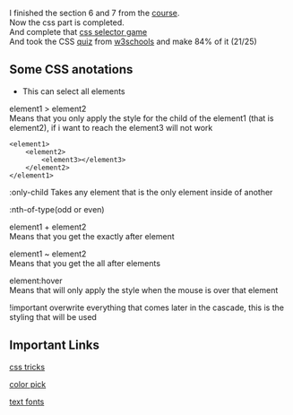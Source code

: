 I finished the section 6 and 7 from the [course](https://www.udemy.com/course/the-complete-web-developer-zero-to-mastery).<br>
Now the css part is completed.<br>
And complete that [css selector game](https://flukeout.github.io/)<br>
And took the CSS [quiz](https://www.w3schools.com/css/css_quiz.asp) from [w3schools]("https://www.w3schools.com/") and make 84%  of it (21/25)

## Some CSS anotations

* This can select all elements

element1 > element2<br>
Means that you only apply the style for the child of the element1 (that is element2), if i want to reach the element3 will not work<br>
```
<element1>
    <element2>
        <element3></element3>
    </element2>
</element1>
```

:only-child
Takes any element that is the only element inside of another

:nth-of-type(odd or even)

element1 + element2<br>
Means that you get the exactly after element

element1 ~ element2<br>
Means that you get the all after elements

element:hover<br>
Means that will only apply the style when the mouse is over that element

!important
overwrite everything that comes later in the cascade, this is the styling that will be used

## Important Links

[css tricks](https://css-tricks.com/)

[color pick](https://paletton.com/#uid=1000u0kleqtbzEKgVuIpcmGtdhZ)

[text fonts](https://fonts.google.com/)

